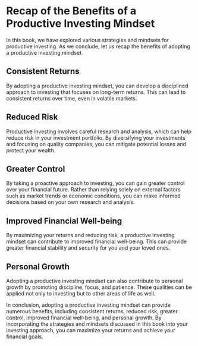 Recap of the Benefits of a Productive Investing Mindset
===============================================================================

In this book, we have explored various strategies and mindsets for productive investing. As we conclude, let us recap the benefits of adopting a productive investing mindset.

Consistent Returns
------------------

By adopting a productive investing mindset, you can develop a disciplined approach to investing that focuses on long-term returns. This can lead to consistent returns over time, even in volatile markets.

Reduced Risk
------------

Productive investing involves careful research and analysis, which can help reduce risk in your investment portfolio. By diversifying your investments and focusing on quality companies, you can mitigate potential losses and protect your wealth.

Greater Control
---------------

By taking a proactive approach to investing, you can gain greater control over your financial future. Rather than relying solely on external factors such as market trends or economic conditions, you can make informed decisions based on your own research and analysis.

Improved Financial Well-being
-----------------------------

By maximizing your returns and reducing risk, a productive investing mindset can contribute to improved financial well-being. This can provide greater financial stability and security for you and your loved ones.

Personal Growth
---------------

Adopting a productive investing mindset can also contribute to personal growth by promoting discipline, focus, and patience. These qualities can be applied not only to investing but to other areas of life as well.

In conclusion, adopting a productive investing mindset can provide numerous benefits, including consistent returns, reduced risk, greater control, improved financial well-being, and personal growth. By incorporating the strategies and mindsets discussed in this book into your investing approach, you can maximize your returns and achieve your financial goals.



